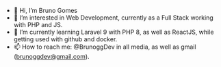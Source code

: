 - 👋 Hi, I’m Bruno Gomes
- 👀 I’m interested in Web Development, currently as a Full Stack working with PHP and JS.
- 🌱 I’m currently learning Laravel 9 with PHP 8, as well as ReactJS, while getting used with github and docker.
- 📫 How to reach me: @BrunoggDev in all media, as well as gmail (brunoggdev@gmail.com).

<!---
BrunoggDev/BrunoggDev is a ✨ special ✨ repository because its `README.md` (this file) appears on your GitHub profile.
You can click the Preview link to take a look at your changes.
--->
